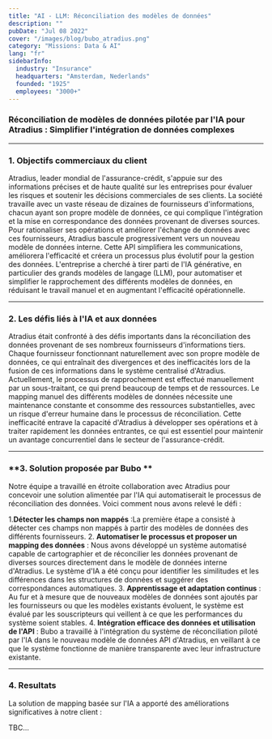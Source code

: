 ```yaml
---
title: "AI - LLM: Réconciliation des modèles de données"
description: ""
pubDate: "Jul 08 2022"
cover: "/images/blog/bubo_atradius.png"
category: "Missions: Data & AI"
lang: "fr"
sidebarInfo:
  industry: "Insurance"
  headquarters: "Amsterdam, Nederlands"
  founded: "1925"
  employees: "3000+"
---
```


### **Réconciliation de modèles de données pilotée par l'IA pour Atradius : Simplifier l'intégration de données complexes**

---

### **1. Objectifs commerciaux du client**

Atradius, leader mondial de l'assurance-crédit, s'appuie sur des informations précises et de haute qualité sur les entreprises pour évaluer les risques et soutenir les décisions commerciales de ses clients. La société travaille avec un vaste réseau de dizaines de fournisseurs d'informations, chacun ayant son propre modèle de données, ce qui complique l'intégration et la mise en correspondance des données provenant de diverses sources. Pour rationaliser ses opérations et améliorer l'échange de données avec ces fournisseurs, Atradius bascule progressivement vers un nouveau modèle de données interne. Cette API simplifiera les communications, améliorera l'efficacité et créera un processus plus évolutif pour la gestion des données. 
L'entreprise a cherché à tirer parti de l'IA générative, en particulier des grands modèles de langage (LLM), pour automatiser et simplifier le rapprochement des différents modèles de données, en réduisant le travail manuel et en augmentant l'efficacité opérationnelle.

---

### **2. Les défis liés à l'IA et aux données**

Atradius était confronté à des défis importants dans la réconciliation des données provenant de ses nombreux fournisseurs d'informations tiers. Chaque fournisseur fonctionnant naturellement avec son propre modèle de données, ce qui entraînait des divergences et des inefficacités lors de la fusion de ces informations dans le système centralisé d'Atradius. 
Actuellement, le processus de rapprochement est effectué manuellement par un sous-traitant, ce qui prend beaucoup de temps et de ressources. Le mapping manuel des différents modèles de données nécessite une maintenance constante et consomme des ressources substantielles, avec un risque d'erreur humaine dans le processus de réconciliation. Cette inefficacité entrave la capacité d'Atradius à développer ses opérations et à traiter rapidement les données entrantes, ce qui est essentiel pour maintenir un avantage concurrentiel dans le secteur de l'assurance-crédit.

---

### **3. Solution proposée par Bubo **

Notre équipe a travaillé en étroite collaboration avec Atradius pour concevoir une solution alimentée par l'IA qui automatiserait le processus de réconciliation des données. Voici comment nous avons relevé le défi :

1.**Détecter les champs non mappés** :La première étape a consisté à détecter ces champs non mappés à partir des modèles de données des différents fournisseurs.
2. **Automatiser le processus et proposer un mapping des données** : Nous avons développé un système automatisé capable de cartographier et de réconcilier les données provenant de diverses sources directement dans le modèle de données interne d'Atradius. Le système d'IA a été conçu pour identifier les similitudes et les différences dans les structures de données et suggérer des correspondances automatiques.
3. **Apprentissage et adaptation continus** : Au fur et à mesure que de nouveaux modèles de données sont ajoutés par les fournisseurs ou que les modèles existants évoluent, le système est évalué par les souscripteurs qui veillent à ce que les performances du système soient stables.
4. **Intégration efficace des données et utilisation de l'API** : Bubo a travaillé à l'intégration du système de réconciliation piloté par l'IA dans le nouveau modèle de données API d'Atradius, en veillant à ce que le système fonctionne de manière transparente avec leur infrastructure existante.

---

### **4. Resultats**

La solution de mapping basée sur l'IA a apporté des améliorations significatives à notre client :

TBC...
